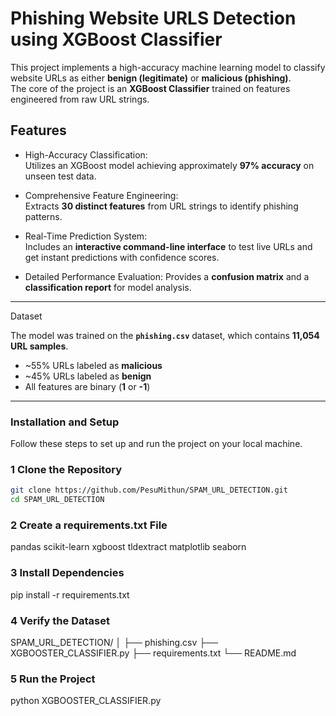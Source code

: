#  Phishing Website URLS Detection using XGBoost Classifier

This project implements a high-accuracy machine learning model to classify website URLs as either **benign (legitimate)** or **malicious (phishing)**.  
The core of the project is an **XGBoost Classifier** trained on features engineered from raw URL strings.



##  Features

-  High-Accuracy Classification:  
  Utilizes an XGBoost model achieving approximately **97% accuracy** on unseen test data.

-  Comprehensive Feature Engineering:  
  Extracts **30 distinct features** from URL strings to identify phishing patterns.

-  Real-Time Prediction System:  
  Includes an **interactive command-line interface** to test live URLs and get instant predictions with confidence scores.

-  Detailed Performance Evaluation:
  Provides a **confusion matrix** and a **classification report** for model analysis.

---

  Dataset

The model was trained on the **`phishing.csv`** dataset, which contains **11,054 URL samples**.

- ~55% URLs labeled as **malicious**
- ~45% URLs labeled as **benign**
- All features are binary (**1** or **-1**)

---

 ### Installation and Setup

Follow these steps to set up and run the project on your local machine.

###  1 Clone the Repository
```bash
git clone https://github.com/PesuMithun/SPAM_URL_DETECTION.git
cd SPAM_URL_DETECTION
``` 

### 2 Create a requirements.txt File
pandas
scikit-learn
xgboost
tldextract
matplotlib
seaborn

### 3️ Install Dependencies
pip install -r requirements.txt

### 4 Verify the Dataset
SPAM_URL_DETECTION/
│
├── phishing.csv
├── XGBOOSTER_CLASSIFIER.py
├── requirements.txt
└── README.md

### 5️ Run the Project
python XGBOOSTER_CLASSIFIER.py



